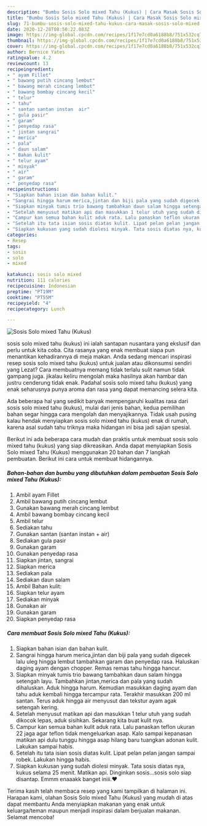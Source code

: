 ```yaml
---
description: "Bumbu Sosis Solo mixed Tahu (Kukus) | Cara Masak Sosis Solo mixed Tahu (Kukus) Yang Mudah Dan Praktis"
title: "Bumbu Sosis Solo mixed Tahu (Kukus) | Cara Masak Sosis Solo mixed Tahu (Kukus) Yang Mudah Dan Praktis"
slug: 71-bumbu-sosis-solo-mixed-tahu-kukus-cara-masak-sosis-solo-mixed-tahu-kukus-yang-mudah-dan-praktis
date: 2020-12-28T08:50:22.083Z
image: https://img-global.cpcdn.com/recipes/1f17e7cd0a6188b8/751x532cq70/sosis-solo-mixed-tahu-kukus-foto-resep-utama.jpg
thumbnail: https://img-global.cpcdn.com/recipes/1f17e7cd0a6188b8/751x532cq70/sosis-solo-mixed-tahu-kukus-foto-resep-utama.jpg
cover: https://img-global.cpcdn.com/recipes/1f17e7cd0a6188b8/751x532cq70/sosis-solo-mixed-tahu-kukus-foto-resep-utama.jpg
author: Bernice Yates
ratingvalue: 4.2
reviewcount: 13
recipeingredient:
- " ayam Fillet"
- " bawang putih cincang lembut"
- " bawang merah cincang lembut"
- " bawang bombay cincang kecil"
- " telur"
- " tahu"
- " santan santan instan  air"
- " gula pasir"
- " garam"
- " penyedap rasa"
- " jintan sangrai"
- " merica"
- " pala"
- " daun salam"
- " Bahan kulit"
- " telur ayam"
- " minyak"
- " air"
- " garam"
- " penyedap rasa"
recipeinstructions:
- "Siapkan bahan isian dan bahan kulit."
- "Sangrai hingga harum merica,jintan dan biji pala yang sudah digecek lalu uleg hingga lembut tambahkan garam dan penyedap rasa. Haluskan daging ayam dengan chopper. Remas remas tahu hingga hancur."
- "Siapkan minyak tumis trio bawang tambahkan daun salam hingga setengah layu. Tambahkan jintan,merica dan pala yang sudah dihaluskan. Aduk hingga harum. Kemudian masukkan daging ayam dan tahu aduk kembali hingga tercampur rata. Terakhir masukkan 200 ml santan. Terus aduk hingga air menyusut dan tekstur ayam agak setengah kering."
- "Setelah menyusut matikan api dan masukkan 1 telur utuh yang sudah dikocok lepas, aduk sisihkan. Sekarang kita buat kulit nya."
- "Campur kan semua bahan kulit aduk rata. Lalu panaskan teflon ukuran 22 jaga agar teflon tidak mengeluarkan asap. Kalo sampai kepanasan matikan api dulu tunggu hingga asap hilang baru tuangkan adonan kulit. Lakukan sampai habis."
- "Setelah itu tata isian sosis diatas kulit. Lipat pelan pelan jangan sampai robek. Lakukan hingga habis."
- "Siapkan kukusan yang sudah diolesi minyak. Tata sosis diatas nya, kukus selama 25 menit. Matikan api. Dinginkan sosis...sosis solo siap disantap. Emmm enaaakk banget iniii.♥️"
categories:
- Resep
tags:
- sosis
- solo
- mixed

katakunci: sosis solo mixed 
nutrition: 111 calories
recipecuisine: Indonesian
preptime: "PT19M"
cooktime: "PT55M"
recipeyield: "4"
recipecategory: Lunch

---
```



![Sosis Solo mixed Tahu (Kukus)](https://img-global.cpcdn.com/recipes/1f17e7cd0a6188b8/751x532cq70/sosis-solo-mixed-tahu-kukus-foto-resep-utama.jpg)


sosis solo mixed tahu (kukus) ini ialah santapan nusantara yang ekslusif dan perlu untuk kita coba. Cita rasanya yang enak membuat siapa pun menantikan kehadirannya di meja makan.
Anda sedang mencari inspirasi resep sosis solo mixed tahu (kukus) untuk jualan atau dikonsumsi sendiri yang Lezat? Cara membuatnya memang tidak terlalu sulit namun tidak gampang juga. jikalau keliru mengolah maka hasilnya akan hambar dan justru cenderung tidak enak. Padahal sosis solo mixed tahu (kukus) yang enak seharusnya punya aroma dan rasa yang dapat memancing selera kita.



Ada beberapa hal yang sedikit banyak mempengaruhi kualitas rasa dari sosis solo mixed tahu (kukus), mulai dari jenis bahan, kedua pemilihan bahan segar hingga cara mengolah dan menyajikannya. Tidak usah pusing kalau hendak menyiapkan sosis solo mixed tahu (kukus) enak di rumah, karena asal sudah tahu triknya maka hidangan ini bisa jadi sajian spesial.


Berikut ini ada beberapa cara mudah dan praktis untuk membuat sosis solo mixed tahu (kukus) yang siap dikreasikan. Anda dapat menyiapkan Sosis Solo mixed Tahu (Kukus) menggunakan 20 bahan dan 7 langkah pembuatan. Berikut ini cara untuk membuat hidangannya.

<!--inarticleads1-->

##### Bahan-bahan dan bumbu yang dibutuhkan dalam pembuatan Sosis Solo mixed Tahu (Kukus):

1. Ambil  ayam Fillet
1. Ambil  bawang putih cincang lembut
1. Gunakan  bawang merah cincang lembut
1. Ambil  bawang bombay cincang kecil
1. Ambil  telur
1. Sediakan  tahu
1. Gunakan  santan (santan instan + air)
1. Sediakan  gula pasir
1. Gunakan  garam
1. Gunakan  penyedap rasa
1. Siapkan  jintan, sangrai
1. Siapkan  merica
1. Sediakan  pala
1. Sediakan  daun salam
1. Ambil  Bahan kulit:
1. Siapkan  telur ayam
1. Sediakan  minyak
1. Gunakan  air
1. Gunakan  garam
1. Siapkan  penyedap rasa




<!--inarticleads2-->

##### Cara membuat Sosis Solo mixed Tahu (Kukus):

1. Siapkan bahan isian dan bahan kulit.
1. Sangrai hingga harum merica,jintan dan biji pala yang sudah digecek lalu uleg hingga lembut tambahkan garam dan penyedap rasa. Haluskan daging ayam dengan chopper. Remas remas tahu hingga hancur.
1. Siapkan minyak tumis trio bawang tambahkan daun salam hingga setengah layu. Tambahkan jintan,merica dan pala yang sudah dihaluskan. Aduk hingga harum. Kemudian masukkan daging ayam dan tahu aduk kembali hingga tercampur rata. Terakhir masukkan 200 ml santan. Terus aduk hingga air menyusut dan tekstur ayam agak setengah kering.
1. Setelah menyusut matikan api dan masukkan 1 telur utuh yang sudah dikocok lepas, aduk sisihkan. Sekarang kita buat kulit nya.
1. Campur kan semua bahan kulit aduk rata. Lalu panaskan teflon ukuran 22 jaga agar teflon tidak mengeluarkan asap. Kalo sampai kepanasan matikan api dulu tunggu hingga asap hilang baru tuangkan adonan kulit. Lakukan sampai habis.
1. Setelah itu tata isian sosis diatas kulit. Lipat pelan pelan jangan sampai robek. Lakukan hingga habis.
1. Siapkan kukusan yang sudah diolesi minyak. Tata sosis diatas nya, kukus selama 25 menit. Matikan api. Dinginkan sosis...sosis solo siap disantap. Emmm enaaakk banget iniii.♥️




Terima kasih telah membaca resep yang kami tampilkan di halaman ini. Harapan kami, olahan Sosis Solo mixed Tahu (Kukus) yang mudah di atas dapat membantu Anda menyiapkan makanan yang enak untuk keluarga/teman maupun menjadi inspirasi dalam berjualan makanan. Selamat mencoba!
